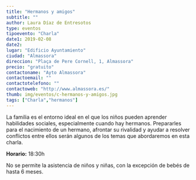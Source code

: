 ```yaml
---
title: "Hermanos y amigos"
subtitle: ""
author: Laura Díaz de Entresotos
type: eventos
tipoevento: "Charla"
date1: 2019-02-08
date2: 
lugar: "Edificio Ayuntamiento"
ciudad: "Almassora"
direccion: "Plaça de Pere Cornell, 1, Almassora"
precio: "gratuito"
contactoname: "Ayto Almassora"
contactoemail: ""
contactotelefono: ""
contactoweb: "http://www.almassora.es/"
thumb: img/eventos/c-hermanos-y-amigos.jpg
tags: ["Charla","hermanos"]
---
```

La familia es el entorno ideal en el que los niños pueden aprender habilidades sociales, especialmente cuando hay hermanos. Prepararles para el nacimiento de un hermano, afrontar su rivalidad y ayudar a resolver conflictos entre ellos serán algunos de los temas que abordaremos en esta charla.

**Horario:** 18:30h

 No se permite la asistencia de niños y niñas, con la excepción de bebés de hasta 6 meses.